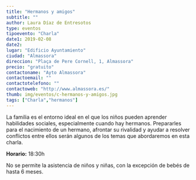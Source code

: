 ```yaml
---
title: "Hermanos y amigos"
subtitle: ""
author: Laura Díaz de Entresotos
type: eventos
tipoevento: "Charla"
date1: 2019-02-08
date2: 
lugar: "Edificio Ayuntamiento"
ciudad: "Almassora"
direccion: "Plaça de Pere Cornell, 1, Almassora"
precio: "gratuito"
contactoname: "Ayto Almassora"
contactoemail: ""
contactotelefono: ""
contactoweb: "http://www.almassora.es/"
thumb: img/eventos/c-hermanos-y-amigos.jpg
tags: ["Charla","hermanos"]
---
```

La familia es el entorno ideal en el que los niños pueden aprender habilidades sociales, especialmente cuando hay hermanos. Prepararles para el nacimiento de un hermano, afrontar su rivalidad y ayudar a resolver conflictos entre ellos serán algunos de los temas que abordaremos en esta charla.

**Horario:** 18:30h

 No se permite la asistencia de niños y niñas, con la excepción de bebés de hasta 6 meses.